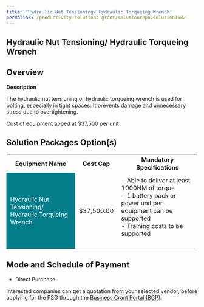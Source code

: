 ```yaml
---
title: 'Hydraulic Nut Tensioning/ Hydraulic Torqueing Wrench'
permalink: /productivity-solutions-grant/solutionrepo/solution1682
---
```


## Hydraulic Nut Tensioning/ Hydraulic Torqueing Wrench

## Overview

**Description**

The hydraulic nut tensioning or hydraulic torqueing wrench is used for bolting, especially in tight spaces. It prevents damage and unnecessary stress due to overtightening. 

Cost of equipment apped at $37,500 per unit 

## Solution Packages Option(s)

<table>
<tr>
<th><b>Equipment Name</b></th>
<th><b>Cost Cap</b></th>
<th><b>Mandatory Specifications</b></th>
</tr>
<tr>
<td style='padding: 10px; background-color: #037E8A; color: #FFFFFF;'>Hydraulic Nut Tensioning/ Hydraulic Torqueing Wrench</td>
<td style='padding: 10px;'>$37,500.00</td>
<td style='padding: 10px;'>- Able to deliver at least 1000NM of torque<br>- 1 battery pack or power unit per  equipment can be supported<br>- Training costs to be supported<br><br></td>
</tr>
</table>

## Mode and Schedule of Payment

 - Direct Purchase

Interested companies can get a quotation from your selected vendor, before applying for the PSG through the <a href='https://www.businessgrants.gov.sg/' target='_blank' rel='noopener'>Business Grant Portal (BGP)</a>.

<script src="/jquery/resize-tables.js"></script>
